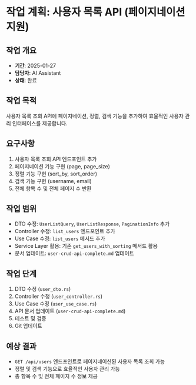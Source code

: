 # 작업 계획: 사용자 목록 API (페이지네이션 지원)

## 작업 개요
- **기간**: 2025-01-27
- **담당자**: AI Assistant
- **상태**: 완료

## 작업 목적
사용자 목록 조회 API에 페이지네이션, 정렬, 검색 기능을 추가하여 효율적인 사용자 관리 인터페이스를 제공합니다.

## 요구사항
1. 사용자 목록 조회 API 엔드포인트 추가
2. 페이지네이션 기능 구현 (page, page_size)
3. 정렬 기능 구현 (sort_by, sort_order)
4. 검색 기능 구현 (username, email)
5. 전체 항목 수 및 전체 페이지 수 반환

## 작업 범위
- DTO 수정: `UserListQuery`, `UserListResponse`, `PaginationInfo` 추가
- Controller 수정: `list_users` 엔드포인트 추가
- Use Case 수정: `list_users` 메서드 추가
- Service Layer 활용: 기존 `get_users_with_sorting` 메서드 활용
- 문서 업데이트: `user-crud-api-complete.md` 업데이트

## 작업 단계
1. DTO 수정 (`user_dto.rs`)
2. Controller 수정 (`user_controller.rs`)
3. Use Case 수정 (`user_use_case.rs`)
4. API 문서 업데이트 (`user-crud-api-complete.md`)
5. 테스트 및 검증
6. Git 업데이트

## 예상 결과
- `GET /api/users` 엔드포인트로 페이지네이션된 사용자 목록 조회 가능
- 정렬 및 검색 기능으로 효율적인 사용자 관리 가능
- 총 항목 수 및 전체 페이지 수 정보 제공


